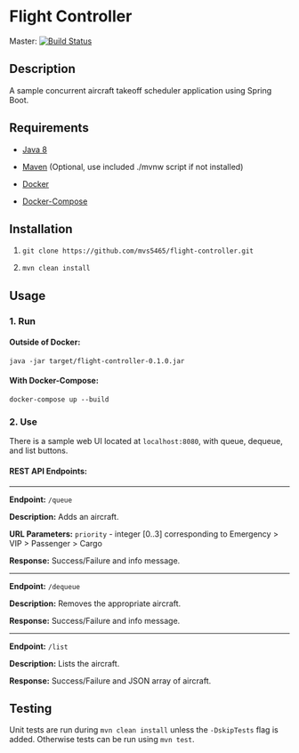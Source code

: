 # Flight Controller

Master: [![Build Status](https://travis-ci.org/mvs5465/flight-controller.svg?branch=master)](https://travis-ci.org/mvs5465/flight-controller)

## Description

A sample concurrent aircraft takeoff scheduler application using Spring Boot.

## Requirements

- [Java 8](http://www.oracle.com/technetwork/java/javase/overview/java8-2100321.html)

- [Maven](https://maven.apache.org/install.html) (Optional, use included ./mvnw script if not installed)

- [Docker](https://docs.docker.com/install/)

- [Docker-Compose](https://docs.docker.com/compose/install/)

## Installation

1. `git clone https://github.com/mvs5465/flight-controller.git`

2. `mvn clean install`

## Usage

### 1. Run

#### Outside of Docker:

`java -jar target/flight-controller-0.1.0.jar`

#### With Docker-Compose:

`docker-compose up --build`

### 2. Use

There is a sample web UI located at `localhost:8080`, with queue, dequeue, and list buttons.

#### REST API Endpoints:
---

  **Endpoint:** `/queue`
  
  **Description:** Adds an aircraft.
  
  **URL Parameters:** `priority` - integer [0..3] corresponding to Emergency > VIP > Passenger > Cargo
  
  **Response:** Success/Failure and info message.
  
---

  **Endpoint:** `/dequeue`
  
  **Description:** Removes the appropriate aircraft.
  
  **Response:** Success/Failure and info message.

---
  
  **Endpoint:** `/list`
  
  **Description:** Lists the aircraft.
  
  **Response:** Success/Failure and JSON array of aircraft.

## Testing

Unit tests are run during `mvn clean install` unless the `-DskipTests` flag is added. Otherwise tests can be run using `mvn test`.
